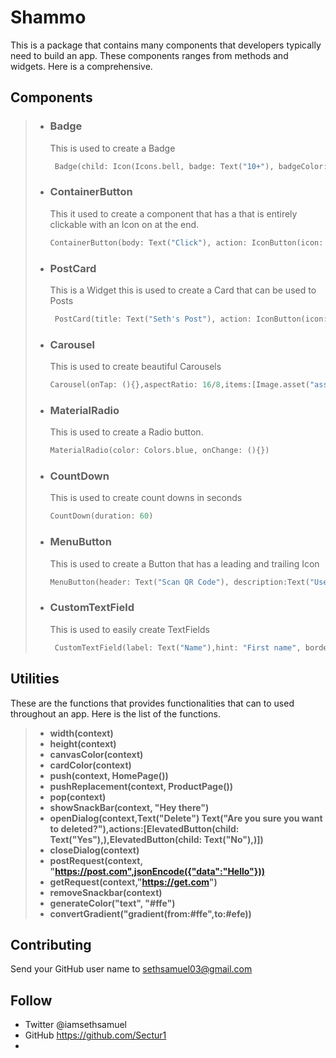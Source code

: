 # Shammo

This is a package that contains many components that developers typically need to build an app. These components ranges from methods and widgets. Here is a comprehensive.

## Components
> - ### Badge 
>   This is used to create a Badge 
>   ```dart
>    Badge(child: Icon(Icons.bell, badge: Text("10+"), badgeColor: Colors.red)
>    ```
> - ### ContainerButton
>   This it used to create a component that has a that is entirely clickable with an Icon on at the end. 
>   ```dart 
>   ContainerButton(body: Text("Click"), action: IconButton(icon: Icon(Icons.add)))
>    ```
> - ### PostCard
>   This is a Widget this is used to create a Card that can be used to Posts
>   ```dart
>    PostCard(title: Text("Seth's Post"), action: IconButton(icon: Icon(Icons.more_vert)), content:Text("Seth is awesome"), avatar: CircleAvatar(backgroundImage: NetworkImage("https://seth.com/dp"),),actions:[IconButton(icon:Icons.thumb_up), IconButton(icon:Icons.comment)])
>    ```
> - ### Carousel
>   This is used to create beautiful Carousels
>   ```dart
>   Carousel(onTap: (){},aspectRatio: 16/8,items:[Image.asset("assest/images/img.png"),Image.asset("assest/images/img1.png", Image.asset("assest/images/img2.png"], )
>   ```
> - ### MaterialRadio
>   This is used to create a Radio button.
>   ```dart
>   MaterialRadio(color: Colors.blue, onChange: (){})
>   ```
> - ### CountDown
>   This is used to create count downs in seconds
>   ```dart
>   CountDown(duration: 60)
>   ```
> - ### MenuButton
>   This is used to create a Button that has a leading and trailing Icon
>   ```dart
>   MenuButton(header: Text("Scan QR Code"), description:Text("Use this to Scan QRCodes", route:QRCodePage(),Icons.qrcode))
>   ```
> - ### CustomTextField
>   This is used to easily create TextFields 
>   ```dart
>    CustomTextField(label: Text("Name"),hint: "First name", border: OutlineInputBorder())
>   ```

## Utilities
These are the functions that provides functionalities that can to used throughout an app. Here is the list of the functions.

> - **width(context)**
> - **height(context)**
> - **canvasColor(context)**
> - **cardColor(context)**
> - **push(context, HomePage())**
> - **pushReplacement(context, ProductPage())**
> - **pop(context)**
> - **showSnackBar(context, "Hey there")**
> - **openDialog(context,Text("Delete") Text("Are you sure you want to deleted?"),actions:[ElevatedButton(child: Text("Yes"),),ElevatedButton(child: Text("No"),)])**
> - **closeDialog(context)**
> - **postRequest(context, "https://post.com",jsonEncode({"data":"Hello"}))**
> - **getRequest(context,"https://get.com")**
> - **removeSnackbar(context)**
> - **generateColor("text", "#ffe")**
> - **convertGradient("gradient(from:#ffe",to:#efe))**

## Contributing
Send your GitHub user name to sethsamuel03@gmail.com

## Follow
- Twitter @iamsethsamuel
- GitHub https://github.com/Sectur1
- 
